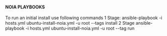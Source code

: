 #### NOIA PLAYBOOKS ####

To run an initial install use following commands
1 Stage:
ansible-playbook -i hosts.yml ubuntu-install-noia.yml -u root --tags install
2 Stage 
ansible-playbook -i hosts.yml ubuntu-install-noia.yml -u root --tag run
